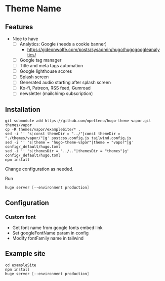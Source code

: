 # Theme Name

## Features
- Nice to have
    - [ ] Analytics: Google (needs a cookie banner)
        - https://gideonwolfe.com/posts/sysadmin/hugo/hugogoogleanalytics/
    - [ ] Google tag manager
    - [ ] Title and meta tags automation
    - [ ] Google lighthouse scores
    - [ ] Splash screen
    - [ ] Generated audio starting after splash screen
    - [ ] Ko-fi, Patreon, RSS feed, Gumroad
    - [ ] newsletter (mailchimp subscription)

## Installation
```
git submodule add https://github.com/mpetteno/hugo-theme-vapor.git themes/vapor
cp -R themes/vapor/exampleSite/* .
sed -i '' 's|const themeDir = "../"|const themeDir = "./themes/vapor/"|g' postcss.config.js tailwind.config.js
sed -i '' 's|theme = "hugo-theme-vapor"|theme = "vapor"|g' config/_default/hugo.toml
sed -i '' 's|themesDir = "../.."|themesDir = "themes"|g' config/_default/hugo.toml
npm install
```
Change configuration as needed.

Run
```
huge server [--environment production]
```

## Configuration
### Custom font
- Get font name from google fonts embed link
- Set googleFontName param in config
- Modify fontFamily name in tailwind

## Example site
```
cd exampleSite
npm install
huge server [--environment production]
```
